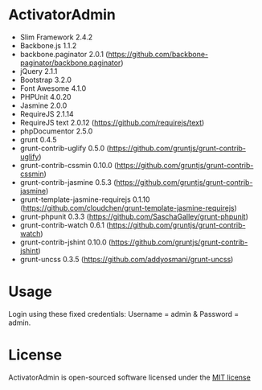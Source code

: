 ActivatorAdmin
==============

- Slim Framework 2.4.2
- Backbone.js 1.1.2
- backbone.paginator 2.0.1 (https://github.com/backbone-paginator/backbone.paginator)
- jQuery 2.1.1
- Bootstrap 3.2.0
- Font Awesome 4.1.0
- PHPUnit 4.0.20
- Jasmine 2.0.0
- RequireJS 2.1.14
- RequireJS text 2.0.12 (https://github.com/requirejs/text)
- phpDocumentor 2.5.0
- grunt 0.4.5
- grunt-contrib-uglify 0.5.0 (https://github.com/gruntjs/grunt-contrib-uglify)
- grunt-contrib-cssmin 0.10.0 (https://github.com/gruntjs/grunt-contrib-cssmin)
- grunt-contrib-jasmine 0.5.3 (https://github.com/gruntjs/grunt-contrib-jasmine)
- grunt-template-jasmine-requirejs 0.1.10 (https://github.com/cloudchen/grunt-template-jasmine-requirejs)
- grunt-phpunit 0.3.3 (https://github.com/SaschaGalley/grunt-phpunit)
- grunt-contrib-watch 0.6.1 (https://github.com/gruntjs/grunt-contrib-watch)
- grunt-contrib-jshint 0.10.0 (https://github.com/gruntjs/grunt-contrib-jshint)
- grunt-uncss 0.3.5 (https://github.com/addyosmani/grunt-uncss)

Usage
==============

Login using these fixed credentials: Username = admin & Password = admin.

License
==============

ActivatorAdmin is open-sourced software licensed under the [MIT license](http://opensource.org/licenses/MIT)
